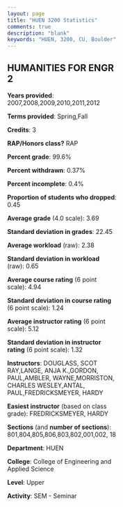 ```yaml
---
layout: page
title: "HUEN 3200 Statistics"
comments: true
description: "blank"
keywords: "HUEN, 3200, CU, Boulder"
--- 
```

<head>
<script src="https://ajax.googleapis.com/ajax/libs/jquery/2.1.3/jquery.min.js"></script>
<script src="https://dl.dropboxusercontent.com/s/pc42nxpaw1ea4o9/highcharts.js?dl=0"></script>
<!-- <script src="../assets/js/highcharts.js"></script> -->
<style type="text/css">@font-face {
	font-family: "Bebas Neue";
	src: url(https://www.filehosting.org/file/details/544349/BebasNeue%20Regular.otf) format("opentype");
	}
	h1.Bebas { 
		font-family: "Bebas Neue", Verdana, Tahoma;
	}
</style>
</head>
<body>
	<div id="container" style="float: right; width: 45%; height: 88%; margin-left: 2.5%; margin-right: 2.5%;"></div>
	<script language="JavaScript">
		$(document).ready(function() {
		var chart = {type: 'column'};
		var title = {text: 'Grade Distribution'};
		var xAxis = {categories: ['A','B','C','D','F'],crosshair: true};
		var yAxis = {min: 0,title: {text: 'Percentage'}};
		var tooltip = {headerFormat: '<center><b><span style="font-size:20px">{point.key}</span></b></center>',
		               pointFormat: '<td style="padding:0"><b>{point.y:.1f}%</b></td>',
		               footerFormat: '</table>',shared: true,useHTML: true};
		var plotOptions = {column: {pointPadding: 0.0,borderWidth: 0}};  
		var credits = {enabled: false};var series= [{name: 'Percent',data: [75.34,21.46,1.83,0.46,0.91,]}];
		var json = {};
		json.chart = chart;
		json.title = title;
		json.tooltip = tooltip;
		json.xAxis = xAxis;
		json.yAxis = yAxis;  
		json.series = series;
		json.plotOptions = plotOptions;  
		json.credits = credits;
		$('#container').highcharts(json);
	});
	</script>
</body>
			   
## HUMANITIES FOR ENGR 2

**Years provided**: 2007,2008,2009,2010,2011,2012

**Terms provided**: Spring,Fall

**Credits**: 3

**RAP/Honors class?** RAP

**Percent grade**: 99.6%

**Percent withdrawn**: 0.37%

**Percent incomplete**: 0.4%

**Proportion of students who dropped**: 0.45

**Average grade** (4.0 scale): 3.69

**Standard deviation in grades**: 22.45

**Average workload** (raw): 2.38

**Standard deviation in workload** (raw): 0.65

**Average course rating** (6 point scale): 4.94

**Standard deviation in course rating** (6 point scale): 1.24

**Average instructor rating** (6 point scale): 5.12

**Standard deviation in instructor rating** (6 point scale): 1.32

**Instructors**: DOUGLASS, SCOT RAY,LANGE, ANJA K.,GORDON, PAUL,AMBLER, WAYNE,MORRISTON, CHARLES WESLEY,ANTAL, PAUL,FREDRICKSMEYER, HARDY

**Easiest instructor** (based on class grade): FREDRICKSMEYER, HARDY

**Sections** (and **number of sections**): 801,804,805,806,803,802,001,002, 18

**Department**: HUEN

**College**: College of Engineering and Applied Science

**Level**: Upper

**Activity**: SEM - Seminar